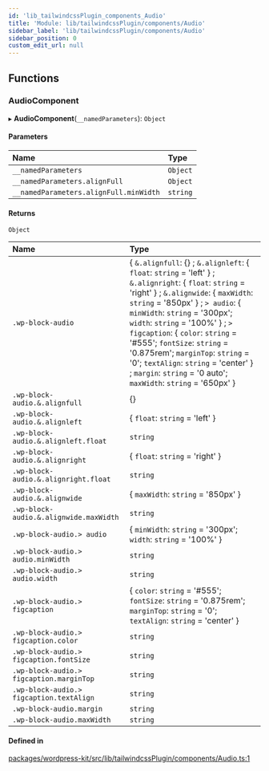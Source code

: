 ```yaml
---
id: 'lib_tailwindcssPlugin_components_Audio'
title: 'Module: lib/tailwindcssPlugin/components/Audio'
sidebar_label: 'lib/tailwindcssPlugin/components/Audio'
sidebar_position: 0
custom_edit_url: null
---
```


## Functions

### AudioComponent

▸ **AudioComponent**(`__namedParameters`): `Object`

#### Parameters

| Name                                   | Type     |
| :------------------------------------- | :------- |
| `__namedParameters`                    | `Object` |
| `__namedParameters.alignFull`          | `Object` |
| `__namedParameters.alignFull.minWidth` | `string` |

#### Returns

`Object`

| Name                                     | Type                                                                                                                                                                                                                                                                                                                                                                                                                                                                       |
| :--------------------------------------- | :------------------------------------------------------------------------------------------------------------------------------------------------------------------------------------------------------------------------------------------------------------------------------------------------------------------------------------------------------------------------------------------------------------------------------------------------------------------------- |
| `.wp-block-audio`                        | { `&.alignfull`: {} ; `&.alignleft`: { `float`: `string` = 'left' } ; `&.alignright`: { `float`: `string` = 'right' } ; `&.alignwide`: { `maxWidth`: `string` = '850px' } ; `> audio`: { `minWidth`: `string` = '300px'; `width`: `string` = '100%' } ; `> figcaption`: { `color`: `string` = '#555'; `fontSize`: `string` = '0.875rem'; `marginTop`: `string` = '0'; `textAlign`: `string` = 'center' } ; `margin`: `string` = '0 auto'; `maxWidth`: `string` = '650px' } |
| `.wp-block-audio.&.alignfull`            | {}                                                                                                                                                                                                                                                                                                                                                                                                                                                                         |
| `.wp-block-audio.&.alignleft`            | { `float`: `string` = 'left' }                                                                                                                                                                                                                                                                                                                                                                                                                                             |
| `.wp-block-audio.&.alignleft.float`      | `string`                                                                                                                                                                                                                                                                                                                                                                                                                                                                   |
| `.wp-block-audio.&.alignright`           | { `float`: `string` = 'right' }                                                                                                                                                                                                                                                                                                                                                                                                                                            |
| `.wp-block-audio.&.alignright.float`     | `string`                                                                                                                                                                                                                                                                                                                                                                                                                                                                   |
| `.wp-block-audio.&.alignwide`            | { `maxWidth`: `string` = '850px' }                                                                                                                                                                                                                                                                                                                                                                                                                                         |
| `.wp-block-audio.&.alignwide.maxWidth`   | `string`                                                                                                                                                                                                                                                                                                                                                                                                                                                                   |
| `.wp-block-audio.> audio`                | { `minWidth`: `string` = '300px'; `width`: `string` = '100%' }                                                                                                                                                                                                                                                                                                                                                                                                             |
| `.wp-block-audio.> audio.minWidth`       | `string`                                                                                                                                                                                                                                                                                                                                                                                                                                                                   |
| `.wp-block-audio.> audio.width`          | `string`                                                                                                                                                                                                                                                                                                                                                                                                                                                                   |
| `.wp-block-audio.> figcaption`           | { `color`: `string` = '#555'; `fontSize`: `string` = '0.875rem'; `marginTop`: `string` = '0'; `textAlign`: `string` = 'center' }                                                                                                                                                                                                                                                                                                                                           |
| `.wp-block-audio.> figcaption.color`     | `string`                                                                                                                                                                                                                                                                                                                                                                                                                                                                   |
| `.wp-block-audio.> figcaption.fontSize`  | `string`                                                                                                                                                                                                                                                                                                                                                                                                                                                                   |
| `.wp-block-audio.> figcaption.marginTop` | `string`                                                                                                                                                                                                                                                                                                                                                                                                                                                                   |
| `.wp-block-audio.> figcaption.textAlign` | `string`                                                                                                                                                                                                                                                                                                                                                                                                                                                                   |
| `.wp-block-audio.margin`                 | `string`                                                                                                                                                                                                                                                                                                                                                                                                                                                                   |
| `.wp-block-audio.maxWidth`               | `string`                                                                                                                                                                                                                                                                                                                                                                                                                                                                   |

#### Defined in

[packages/wordpress-kit/src/lib/tailwindcssPlugin/components/Audio.ts:1](https://github.com/pantheon-systems/decoupled-kit-js/blob/4f3ee4f/packages/wordpress-kit/src/lib/tailwindcssPlugin/components/Audio.ts#L1)
